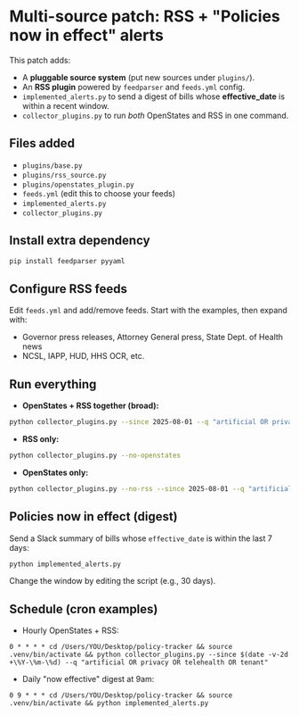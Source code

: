 # Multi-source patch: RSS + "Policies now in effect" alerts

This patch adds:
- A **pluggable source system** (put new sources under `plugins/`).
- An **RSS plugin** powered by `feedparser` and `feeds.yml` config.
- `implemented_alerts.py` to send a digest of bills whose **effective_date** is within a recent window.
- `collector_plugins.py` to run *both* OpenStates and RSS in one command.

## Files added
- `plugins/base.py`
- `plugins/rss_source.py`
- `plugins/openstates_plugin.py`
- `feeds.yml` (edit this to choose your feeds)
- `implemented_alerts.py`
- `collector_plugins.py`

## Install extra dependency
```sh
pip install feedparser pyyaml
```

## Configure RSS feeds
Edit `feeds.yml` and add/remove feeds. Start with the examples, then expand with:
- Governor press releases, Attorney General press, State Dept. of Health news
- NCSL, IAPP, HUD, HHS OCR, etc.

## Run everything
- **OpenStates + RSS together (broad):**
```sh
python collector_plugins.py --since 2025-08-01 --q "artificial OR privacy OR telehealth OR tenant"
```
- **RSS only:**
```sh
python collector_plugins.py --no-openstates
```
- **OpenStates only:**
```sh
python collector_plugins.py --no-rss --since 2025-08-01 --q "artificial OR privacy OR telehealth OR tenant"
```

## Policies now in effect (digest)
Send a Slack summary of bills whose `effective_date` is within the last 7 days:
```sh
python implemented_alerts.py
```
Change the window by editing the script (e.g., 30 days).

## Schedule (cron examples)
- Hourly OpenStates + RSS:
```
0 * * * * cd /Users/YOU/Desktop/policy-tracker && source .venv/bin/activate && python collector_plugins.py --since $(date -v-2d +\%Y-\%m-\%d) --q "artificial OR privacy OR telehealth OR tenant"
```
- Daily "now effective" digest at 9am:
```
0 9 * * * cd /Users/YOU/Desktop/policy-tracker && source .venv/bin/activate && python implemented_alerts.py
```
